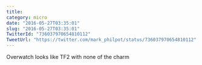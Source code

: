 ```yaml
---
title: 
category: micro
date: "2016-05-27T03:35:01"
slug: "2016-05-27T03:35:01"
TwitterId: "736037970654810112"
TweetUrl: "https://twitter.com/mark_philpot/status/736037970654810112"
---
```


Overwatch looks like TF2 with none of the charm
